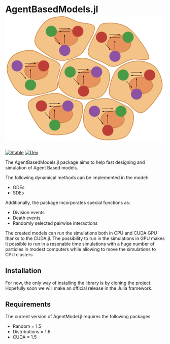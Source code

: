 

# AgentBasedModels.jl <img src="docs/src/assets/logo.png" width="500">

[![Stable](https://img.shields.io/badge/docs-stable-blue.svg)](https://dsb-lab.github.io/AgentBasedModels.jl/stable/)
[![Dev](https://img.shields.io/badge/docs-dev-blue.svg)](https://dsb-lab.github.io/AgentBasedModels.jl/dev/)

The AgentBasedModels.jl package aims to help fast designing and simulation of Agent Based models.

The following dynamical methods can be implemented in the model:

 - ODEs
 - SDEs

Additionally, the package incorporates special functions as:

 - Division events
 - Death events
 - Randomly selected pairwise interactions

The created models can run the simulations both in CPU and CUDA GPU thanks to the CUDA.jl. The possibility to run in the simulations in GPU makes it possible to run in a resonable time simulations with a huge number of particles in modest computers while allowing to move the simulations to CPU clusters.

## Installation

For now, the only way of installing the library is by cloning the project. Hopefully soon we will make an official release in the Julia framework.

## Requirements

The current version of AgentModel.jl requires the following packages:

 - Random = 1.5
 - Distributions = 1.6
 - CUDA = 1.5


